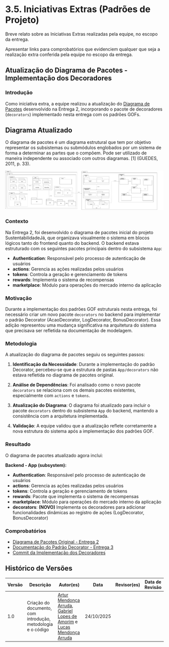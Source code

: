 # 3.5. Iniciativas Extras (Padrões de Projeto)

Breve relato sobre as Iniciativas Extras realizadas pela equipe, no escopo da entrega.

Apresentar links para comprobatórios que evidenciem qualquer que seja a realização extra conferida pela equipe no escopo da entrega.

## Atualização do Diagrama de Pacotes - Implementação dos Decoradores

### Introdução

Como iniciativa extra, a equipe realizou a atualização do [Diagrama de Pacotes](https://github.com/UnBArqDsw2025-2-Turma02/2025.2_T02_G4_SustentabilidadeJ-_Entrega_02/blob/main/docs/Modelagem/2.3.1.DiagramaDePacote.md) desenvolvido na Entrega 2, incorporando o pacote de decoradores (`decorators`) implementado nesta entrega com os padrões GOFs.

## Diagrama Atualizado

O diagrama de pacotes é um diagrama estrutural que tem por objetivo representar os subsistemas ou submódulos englobados por um sistema de forma a determinar as partes que o compõem. Pode ser utilizado de maneira independente ou associado com outros diagramas. [1] (GUEDES, 2011, p. 33).

![Diagrama Atualizado](../assets/diagrama_atualizado.jpeg)


### Contexto


Na Entrega 2, foi desenvolvido o diagrama de pacotes inicial do projeto SustentabilidadeJá, que organizava visualmente o sistema em blocos lógicos tanto do frontend quanto do backend. O backend estava estruturado com os seguintes pacotes principais dentro do subsistema `App`:


- **Authentication**: Responsável pelo processo de autenticação de usuários
- **actions**: Gerencia as ações realizadas pelos usuários
- **tokens**: Controla a geração e gerenciamento de tokens
- **rewards**: Implementa o sistema de recompensas
- **marketplace**: Módulo para operações do mercado interno da aplicação


### Motivação

Durante a implementação dos padrões GOF estruturais nesta entrega, foi necessário criar um novo pacote `decorators` no backend para implementar o padrão Decorator (AcaoDecorator, LogDecorator, BonusDecorator). Essa adição representou uma mudança significativa na arquitetura do sistema que precisava ser refletida na documentação de modelagem.


### Metodologia

A atualização do diagrama de pacotes seguiu os seguintes passos:


1. **Identificação da Necessidade**: Durante a implementação do padrão Decorator, percebeu-se que a estrutura de pastas `App/decorators` não estava refletida no diagrama de pacotes original.


2. **Análise de Dependências**: Foi analisado como o novo pacote `decorators` se relaciona com os demais pacotes existentes, especialmente com `actions` e `tokens`.


3. **Atualização do Diagrama**: O diagrama foi atualizado para incluir o pacote `decorators` dentro do subsistema `App` do backend, mantendo a consistência com a arquitetura implementada.


4. **Validação**: A equipe validou que a atualização reflete corretamente a nova estrutura do sistema após a implementação dos padrões GOF.


### Resultado


O diagrama de pacotes atualizado agora inclui:


**Backend - App (subsystem):**
- **Authentication**: Responsável pelo processo de autenticação de usuários
- **actions**: Gerencia as ações realizadas pelos usuários
- **tokens**: Controla a geração e gerenciamento de tokens
- **rewards**: Pacote que implementa o sistema de recompensas
- **marketplace**: Módulo para operações do mercado interno da aplicação
- **decorators**: **(NOVO)** Implementa os decoradores para adicionar funcionalidades dinâmicas ao registro de ações (LogDecorator, BonusDecorator)


### Comprobatórios


- [Diagrama de Pacotes Original - Entrega 2](https://github.com/UnBArqDsw2025-2-Turma02/2025.2_T02_G4_SustentabilidadeJ-_Entrega_02/blob/main/docs/Modelagem/2.3.1.DiagramaDePacote.md)
- [Documentação do Padrão Decorator - Entrega 3](https://github.com/UnBArqDsw2025-2-Turma02/2025.2_T02_G4_SustentabilidadeJ-_Entrega_03/blob/main/docs/PadroesDeProjeto/3.2.2.Decorador.md)
- [Commit da Implementação dos Decoradores](https://github.com/UnBArqDsw2025-2-Turma02/2025.2_T02_G4_SustentabilidadeJ-_Entrega_03/commit/0b0293011dbc3e3a5e90b4a048acc99d95eba93a)


## Histórico de Versões


| Versão | Descrição                            | Autor(es)                                                                                         | Data       | Revisor(es)                                                                                                 | Data de Revisão |
| ------ | ------------------------------------ | ------------------------------------------------------------------------------------------------- | ---------- | ----------------------------------------------------------------------------------------------------------- | --------- |
| 1.0    | Criação do documento, com introdução, metodologia e o código | [Artur Mendonça Arruda](https://github.com/ArtyMend07), [Gabriel Lopes de Amorim](https://github.com/BrzGab) e [Lucas Mendonça Arruda](https://github.com/lucasarruda9) | 24/10/2025 |  | |

